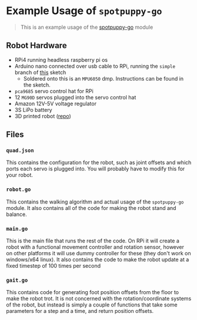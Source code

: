 # Example Usage of `spotpuppy-go`
> This is an example usage of the [spotpuppy-go](https://github.com/JoshPattman/spotpuppy-go) module
## Robot Hardware
* RPi4 running headless raspberry pi os
* Arduino nano connected over usb cable to RPi, running the `simple` branch of [this](https://github.com/JoshPattman/arduino-mpu6050) sketch
	* Soldered onto this is an `MPU6050` dmp. Instructions can be found in the sketch.
* `pca9685` servo control hat for RPi
* 12 `MG90D` servos plugged into the servo control hat
* Amazon 12V-5V voltage regulator
* 3S LiPo battery
* 3D printed robot ([repo](https://github.com/JoshPattman/spotpuppy-models))
## Files
### `quad.json`
This contains the configuration for the robot, such as joint offsets and which ports each servo is plugged into. You will probably have to modify this for your robot.
### `robot.go`
This contains the walking algorithm and actual usage of the `spotpuppy-go` module. It also contains all of the code for making the robot stand and balance.
### `main.go`
This is the main file that runs the rest of the code. On RPi it will create a robot with a functional movement controller and rotation sensor, however on other platforms it will use dummy controller for these (they don't work on windows/x64 linux). It also contains the code to make the robot update at a fixed timestep of 100 times per second
### `gait.go`
This contains code for generating foot position offsets from the floor to make the robot trot. It is not concerned with the rotation/coordinate systems of the robot, but instead is simply a couple of functions that take some parameters for a step and a time, and return position offsets.